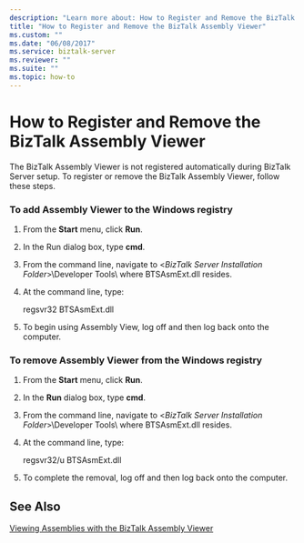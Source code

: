 ```yaml
---
description: "Learn more about: How to Register and Remove the BizTalk Assembly Viewer"
title: "How to Register and Remove the BizTalk Assembly Viewer"
ms.custom: ""
ms.date: "06/08/2017"
ms.service: biztalk-server
ms.reviewer: ""
ms.suite: ""
ms.topic: how-to
---
```

# How to Register and Remove the BizTalk Assembly Viewer
The BizTalk Assembly Viewer is not registered automatically during BizTalk Server setup. To register or remove the BizTalk Assembly Viewer, follow these steps.  
  
### To add Assembly Viewer to the Windows registry  
  
1.  From the **Start** menu, click **Run**.  
  
2.  In the Run dialog box, type **cmd**.  
  
3.  From the command line, navigate to \<*BizTalk Server Installation Folder*\>\Developer Tools\ where BTSAsmExt.dll resides.  
  
4.  At the command line, type:  
  
     regsvr32 BTSAsmExt.dll  
  
5.  To begin using Assembly View, log off and then log back onto the computer.  
  
### To remove Assembly Viewer from the Windows registry  
  
1.  From the **Start** menu, click **Run**.  
  
2.  In the **Run** dialog box, type **cmd**.  
  
3.  From the command line, navigate to \<*BizTalk Server Installation Folder*\>\Developer Tools\ where BTSAsmExt.dll resides.  
  
4.  At the command line, type:  
  
     regsvr32/u BTSAsmExt.dll  
  
5.  To complete the removal, log off and then log back onto the computer.  
  
## See Also  
 [Viewing Assemblies with the BizTalk Assembly Viewer](../core/viewing-assemblies-with-the-biztalk-assembly-viewer.md)
